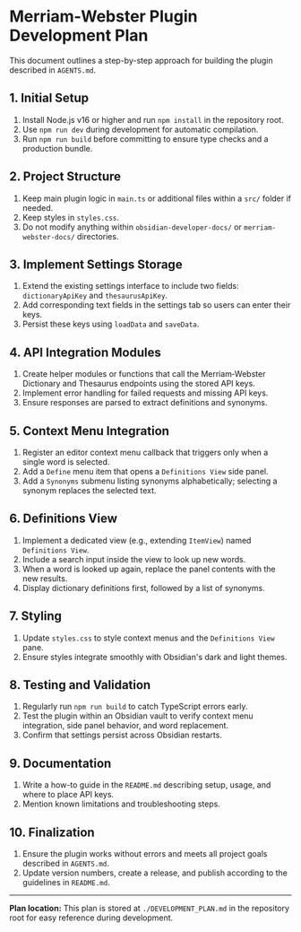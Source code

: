 # Merriam-Webster Plugin Development Plan

This document outlines a step-by-step approach for building the plugin described in `AGENTS.md`.

## 1. Initial Setup
1. Install Node.js v16 or higher and run `npm install` in the repository root.
2. Use `npm run dev` during development for automatic compilation.
3. Run `npm run build` before committing to ensure type checks and a production bundle.

## 2. Project Structure
1. Keep main plugin logic in `main.ts` or additional files within a `src/` folder if needed.
2. Keep styles in `styles.css`.
3. Do not modify anything within `obsidian-developer-docs/` or `merriam-webster-docs/` directories.

## 3. Implement Settings Storage
1. Extend the existing settings interface to include two fields: `dictionaryApiKey` and `thesaurusApiKey`.
2. Add corresponding text fields in the settings tab so users can enter their keys.
3. Persist these keys using `loadData` and `saveData`.

## 4. API Integration Modules
1. Create helper modules or functions that call the Merriam‑Webster Dictionary and Thesaurus endpoints using the stored API keys.
2. Implement error handling for failed requests and missing API keys.
3. Ensure responses are parsed to extract definitions and synonyms.

## 5. Context Menu Integration
1. Register an editor context menu callback that triggers only when a single word is selected.
2. Add a `Define` menu item that opens a `Definitions View` side panel.
3. Add a `Synonyms` submenu listing synonyms alphabetically; selecting a synonym replaces the selected text.

## 6. Definitions View
1. Implement a dedicated view (e.g., extending `ItemView`) named `Definitions View`.
2. Include a search input inside the view to look up new words.
3. When a word is looked up again, replace the panel contents with the new results.
4. Display dictionary definitions first, followed by a list of synonyms.

## 7. Styling
1. Update `styles.css` to style context menus and the `Definitions View` pane.
2. Ensure styles integrate smoothly with Obsidian's dark and light themes.

## 8. Testing and Validation
1. Regularly run `npm run build` to catch TypeScript errors early.
2. Test the plugin within an Obsidian vault to verify context menu integration, side panel behavior, and word replacement.
3. Confirm that settings persist across Obsidian restarts.

## 9. Documentation
1. Write a how-to guide in the `README.md` describing setup, usage, and where to place API keys.
2. Mention known limitations and troubleshooting steps.

## 10. Finalization
1. Ensure the plugin works without errors and meets all project goals described in `AGENTS.md`.
2. Update version numbers, create a release, and publish according to the guidelines in `README.md`.

---
**Plan location:** This plan is stored at `./DEVELOPMENT_PLAN.md` in the repository root for easy reference during development.
